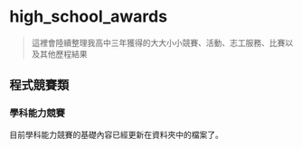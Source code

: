 # high_school_awards
> 這裡會陸續整理我高中三年獲得的大大小小競賽、活動、志工服務、比賽以及其他歷程結果
  
## 程式競賽類
### 學科能力競賽
目前學科能力競賽的基礎內容已經更新在資料夾中的檔案了。
